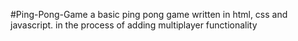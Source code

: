 #Ping-Pong-Game
a basic ping pong game written in html, css and javascript.
in the process of adding multiplayer functionality

